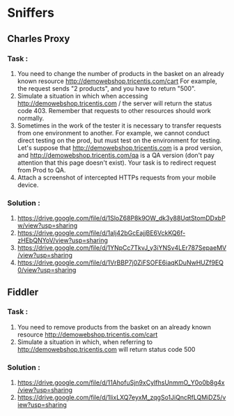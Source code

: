# Sniffers
## Charles Proxy 
### Task :
1. You need to change the number of products in the basket on an already known resource http://demowebshop.tricentis.com/cart For example, the request sends "2 products", and you have to return "500".
2. Simulate a situation in which when accessing http://demowebshop.tricentis.com / the server will return the status code 403. Remember that requests to other resources should work normally.
3. Sometimes in the work of the tester it is necessary to transfer requests from one environment to another. For example, we cannot conduct direct testing on the prod, but must test on the environment for testing. Let's suppose that http://demowebshop.tricentis.com is a prod version, and http://demowebshop.tricentis.com/qa is a QA version (don't pay attention that this page doesn't exist). Your task is to redirect request from Prod to QA.
4. Attach a screenshot of intercepted HTTPs requests from your mobile device.

### Solution :
 1. https://drive.google.com/file/d/1SloZ68P8k9OW_dk3y88UqtStomDDxbPw/view?usp=sharing
 2. https://drive.google.com/file/d/1alj42bGcEajjBE6VckKQ6f-zHEbQNYoV/view?usp=sharing
 3. https://drive.google.com/file/d/1YNpCc7TkvJ_y3iYNSv4LEr787SepaeMV/view?usp=sharing
 4. https://drive.google.com/file/d/1VrBBP7j0ZiFSOFE6iaqKDuNwHUZf9EQ0/view?usp=sharing

## Fiddler 
### Task :
1. You need to remove products from the basket on an already known resource http://demowebshop.tricentis.com/cart
2. Simulate a situation in which, when referring to http://demowebshop.tricentis.com will return status code 500 

### Solution :
 1. https://drive.google.com/file/d/11AhofuSjn9xCyIfhsUnmmO_Y0o0b8g4x/view?usp=sharing
 2. https://drive.google.com/file/d/1lixLXQ7eyxM_zqgSo1JiQncRfLQMiDZ5/view?usp=sharing




